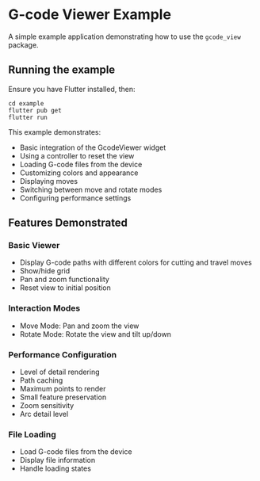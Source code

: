 # G-code Viewer Example

A simple example application demonstrating how to use the `gcode_view` package.

## Running the example

Ensure you have Flutter installed, then:

```
cd example
flutter pub get
flutter run
```

This example demonstrates:
- Basic integration of the GcodeViewer widget
- Using a controller to reset the view
- Loading G-code files from the device
- Customizing colors and appearance
- Displaying moves
- Switching between move and rotate modes
- Configuring performance settings

## Features Demonstrated

### Basic Viewer
- Display G-code paths with different colors for cutting and travel moves
- Show/hide grid
- Pan and zoom functionality
- Reset view to initial position

### Interaction Modes
- Move Mode: Pan and zoom the view
- Rotate Mode: Rotate the view and tilt up/down

### Performance Configuration
- Level of detail rendering
- Path caching
- Maximum points to render
- Small feature preservation
- Zoom sensitivity
- Arc detail level

### File Loading
- Load G-code files from the device
- Display file information
- Handle loading states 
